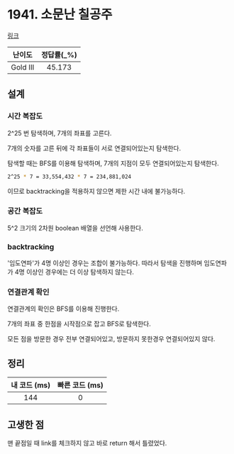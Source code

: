 # 1941. 소문난 칠공주

[링크](https://www.acmicpc.net/problem/1941)

|  난이도  | 정답률(\_%) |
| :------: | :---------: |
| Gold III |   45.173    |

## 설계

### 시간 복잡도

2^25 번 탐색하며, 7개의 좌표를 고른다.

7개의 숫자를 고른 뒤에 각 좌표들이 서로 연결되어있는지 탐색한다.

탐색할 때는 BFS를 이용해 탐색하며, 7개의 지점이 모두 연결되어있는지 탐색한다.

```bash
2^25 * 7 = 33,554,432 * 7 = 234,881,024
```

이므로 backtracking을 적용하지 않으면 제한 시간 내에 불가능하다.

### 공간 복잡도

5^2 크기의 2차원 boolean 배열을 선언해 사용한다.

### backtracking

'임도연파'가 4명 이상인 경우는 조합이 불가능하다. 따라서 탐색을 진행하며 임도연파가 4명 이상인 경우에는 더 이상 탐색하지 않는다.

### 연결관계 확인

연결관계의 확인은 BFS를 이용해 진행한다.

7개의 좌표 중 한점을 시작점으로 잡고 BFS로 탐색한다.

모든 점을 방문한 경우 전부 연결되어있고, 방문하지 못한경우 연결되어있지 않다.

## 정리

| 내 코드 (ms) | 빠른 코드 (ms) |
| :----------: | :------------: |
|     144      |       0        |

## 고생한 점

맨 끝점일 때 link를 체크하지 않고 바로 return 해서 틀렸었다.
